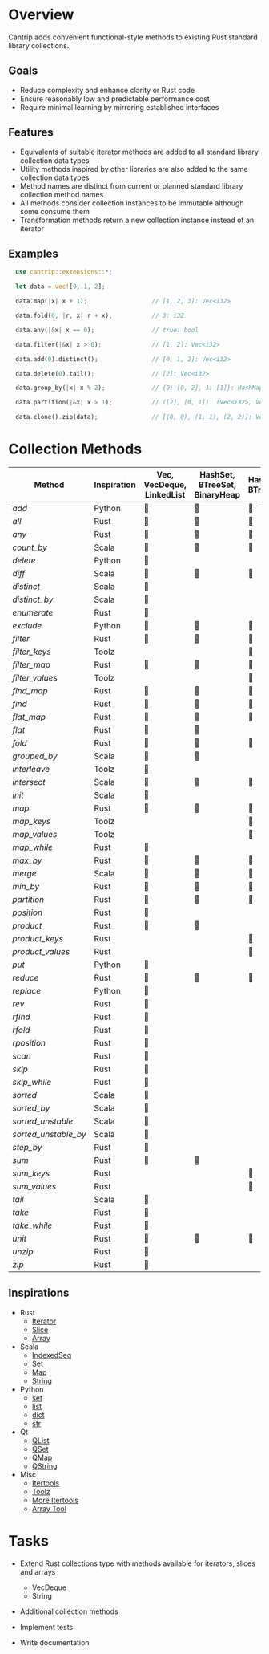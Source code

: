# Overview

Cantrip adds convenient functional-style methods to existing Rust standard library collections.

## Goals

* Reduce complexity and enhance clarity or Rust code
* Ensure reasonably low and predictable performance cost
* Require minimal learning by mirroring established interfaces

## Features

* Equivalents of suitable iterator methods are added to all standard library collection data types
* Utility methods inspired by other libraries are also added to the same collection data types
* Method names are distinct from current or planned standard library collection method names
* All methods consider collection instances to be immutable although some consume them
* Transformation methods return a new collection instance instead of an iterator

## Examples

```rust
  use cantrip::extensions::*;

  let data = vec![0, 1, 2];

  data.map(|x| x + 1);                  // [1, 2, 3]: Vec<i32>

  data.fold(0, |r, x| r + x);           // 3: i32

  data.any(|&x| x == 0);                // true: bool

  data.filter(|&x| x > 0);              // [1, 2]: Vec<i32>

  data.add(0).distinct();               // [0, 1, 2]: Vec<i32>

  data.delete(0).tail();                // [2]: Vec<i32>

  data.group_by(|x| x % 2);             // {0: [0, 2], 1: [1]}: HashMap<i32, Vec<i32>>

  data.partition(|&x| x > 1);           // ([2], [0, 1]): (Vec<i32>, Vec<i32>)

  data.clone().zip(data);               // [(0, 0), (1, 1), (2, 2)]: Vec<(i32, i32)>
```


# Collection Methods

| Method               | Inspiration | Vec, VecDeque, LinkedList | HashSet, BTreeSet, BinaryHeap | HashMap, BTreeMap | Slice          |
|----------------------|-------------|---------------------------|-------------------------------|-------------------|----------------|
| *add*                | Python      | :radio_button:            | :radio_button:                | :radio_button:    |                |
| *all*                | Rust        | :radio_button:            | :radio_button:                | :radio_button:    | :radio_button: |
| *any*                | Rust        | :radio_button:            | :radio_button:                | :radio_button:    | :radio_button: |
| *count_by*           | Scala       | :radio_button:            | :radio_button:                | :radio_button:    | :radio_button: |
| *delete*             | Python      | :radio_button:            |                               |                   |                |
| *diff*               | Scala       | :radio_button:            | :radio_button:                | :radio_button:    |                |
| *distinct*           | Scala       | :radio_button:            |                               |                   |                |
| *distinct_by*        | Scala       | :radio_button:            |                               |                   |                |
| *enumerate*          | Rust        | :radio_button:            |                               |                   |                |
| *exclude*            | Python      | :radio_button:            | :radio_button:                | :radio_button:    |                |
| *filter*             | Rust        | :radio_button:            | :radio_button:                | :radio_button:    |                |
| *filter_keys*        | Toolz       |                           |                               | :radio_button:    |                |
| *filter_map*         | Rust        | :radio_button:            | :radio_button:                | :radio_button:    |                |
| *filter_values*      | Toolz       |                           |                               | :radio_button:    |                |
| *find_map*           | Rust        | :radio_button:            | :radio_button:                | :radio_button:    |                |
| *find*               | Rust        | :radio_button:            | :radio_button:                | :radio_button:    | :radio_button: |
| *flat_map*           | Rust        | :radio_button:            | :radio_button:                | :radio_button:    |                |
| *flat*               | Rust        | :radio_button:            | :radio_button:                |                   |                |
| *fold*               | Rust        | :radio_button:            | :radio_button:                | :radio_button:    | :radio_button: |
| *grouped_by*         | Scala       | :radio_button:            | :radio_button:                |                   |                |
| *interleave*         | Toolz       | :radio_button:            |                               |                   |                |
| *intersect*          | Scala       | :radio_button:            | :radio_button:                | :radio_button:    |                |
| *init*               | Scala       | :radio_button:            |                               |                   | :radio_button: |
| *map*                | Rust        | :radio_button:            | :radio_button:                | :radio_button:    |                |
| *map_keys*           | Toolz       |                           |                               | :radio_button:    |                |
| *map_values*         | Toolz       |                           |                               | :radio_button:    |                |
| *map_while*          | Rust        | :radio_button:            |                               |                   |                |
| *max_by*             | Rust        | :radio_button:            | :radio_button:                | :radio_button:    | :radio_button: |
| *merge*              | Scala       | :radio_button:            | :radio_button:                | :radio_button:    |                |
| *min_by*             | Rust        | :radio_button:            | :radio_button:                | :radio_button:    | :radio_button: |
| *partition*          | Rust        | :radio_button:            | :radio_button:                | :radio_button:    |                |
| *position*           | Rust        | :radio_button:            |                               |                   | :radio_button: |
| *product*            | Rust        | :radio_button:            | :radio_button:                |                   |                |
| *product_keys*       | Rust        |                           |                               | :radio_button:    |                |
| *product_values*     | Rust        |                           |                               | :radio_button:    |                |
| *put*                | Python      | :radio_button:            |                               |                   |                |
| *reduce*             | Rust        | :radio_button:            | :radio_button:                | :radio_button:    | :radio_button: |
| *replace*            | Python      | :radio_button:            |                               |                   |                |
| *rev*                | Rust        | :radio_button:            |                               |                   |                |
| *rfind*              | Rust        | :radio_button:            |                               |                   | :radio_button: |
| *rfold*              | Rust        | :radio_button:            |                               |                   | :radio_button: |
| *rposition*          | Rust        | :radio_button:            |                               |                   | :radio_button: |
| *scan*               | Rust        | :radio_button:            |                               |                   |                |
| *skip*               | Rust        | :radio_button:            |                               |                   |                |
| *skip_while*         | Rust        | :radio_button:            |                               |                   | :radio_button: |
| *sorted*             | Scala       | :radio_button:            |                               |                   |                |
| *sorted_by*          | Scala       | :radio_button:            |                               |                   |                |
| *sorted_unstable*    | Scala       | :radio_button:            |                               |                   |                |
| *sorted_unstable_by* | Scala       | :radio_button:            |                               |                   |                |
| *step_by*            | Rust        | :radio_button:            |                               |                   |                |
| *sum*                | Rust        | :radio_button:            | :radio_button:                |                   |                |
| *sum_keys*           | Rust        |                           |                               | :radio_button:    |                |
| *sum_values*         | Rust        |                           |                               | :radio_button:    |                |
| *tail*               | Scala       | :radio_button:            |                               |                   | :radio_button: |
| *take*               | Rust        | :radio_button:            |                               |                   |                |
| *take_while*         | Rust        | :radio_button:            |                               |                   | :radio_button: |
| *unit*               | Rust        | :radio_button:            | :radio_button:                | :radio_button:    |                |
| *unzip*              | Rust        | :radio_button:            |                               |                   |                |
| *zip*                | Rust        | :radio_button:            |                               |                   |                |


## Inspirations

- Rust
  - [Iterator](https://doc.rust-lang.org/std/iter/trait.Iterator.html)
  - [Slice](https://doc.rust-lang.org/std/primitive.slice.html)
  - [Array](https://doc.rust-lang.org/std/primitive.array.html)
- Scala
  - [IndexedSeq](https://www.scala-lang.org/api/3.3.1/scala/collection/immutable/IndexedSeq.html)
  - [Set](https://www.scala-lang.org/api/3.3.1/scala/collection/immutable/Set.html)
  - [Map](https://www.scala-lang.org/api/3.3.1/scala/collection/immutable/Map.html)
  - [String](https://www.scala-lang.org/api/3.3.1/scala/collection/StringOps.html)
- Python
  - [set](https://python-reference.readthedocs.io/en/latest/docs/sets/index.html)
  - [list](https://python-reference.readthedocs.io/en/latest/docs/list/index.html)
  - [dict](https://python-reference.readthedocs.io/en/latest/docs/dict/index.html)
  - [str](https://python-reference.readthedocs.io/en/latest/docs/str/index.html)
- Qt
  - [QList](https://doc.qt.io/qt-6/qlist.html)
  - [QSet](https://doc.qt.io/qt-6/qset.html)
  - [QMap](https://doc.qt.io/qt-6/qmap.html)
  - [QString](https://doc.qt.io/qt-6/qstring.htm)
- Misc
  - [Itertools](https://docs.rs/itertools/latest/itertools/index.html)
  - [Toolz](https://toolz.readthedocs.io/en/latest/api.html)
  - [More Itertools](https://more-itertools.readthedocs.io/en/stable/api.html)
  - [Array Tool](https://github.com/danielpclark/array_tool/tree/master)

# Tasks

- Extend Rust collections type with methods available for iterators, slices and arrays
  - VecDeque
  - String

- Additional collection methods

- Implement tests

- Write documentation
